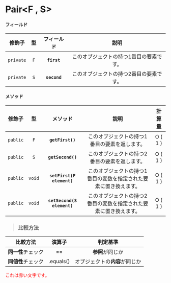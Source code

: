# Pair<F , S>
#### フィールド
|修飾子|型|フィールド|説明|
|:---:|:---:|:---:|:---:|
|`private`|`F`|**`first`**|このオブジェクトの持つ1番目の要素です。|
|`private`|`S`|**`second`**|このオブジェクトの持つ2番目の要素です。|
#### メソッド
|修飾子|型|メソッド|説明|計算量|
|:---:|:---:|:---:|:---:|:---:|
|`public`|`F`|**`getFirst()`**|このオブジェクトの持つ1番目の要素を返します。|O ( 1 )|
|`public`|`S`|**`getSecond()`**|このオブジェクトの持つ2番目の要素を返します。|O ( 1 )|
|`public`|`void`|**`setFirst(F element)`**|このオブジェクトの持つ1番目の変数を指定された要素に置き換えます。|O ( 1 )|
|`public`|`void`|**`setSecond(S element)`**|このオブジェクトの持つ2番目の変数を指定された要素に置き換えます。|O ( 1 )|
> ### 比較方法
|比較方法|演算子|判定基準|
|:---:|:---:|:---:|
|**同一性**チェック|==|**参照**が同じか|
|**同値性**チェック|.equals()|オブジェクトの**内容**が同じか|
<p style="color: red;">これは赤い文字です。</p>
